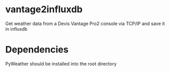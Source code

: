 # vantage2influxdb
Get weather data from a Devis Vantage Pro2 console via TCP/IP and save it in influxdb

# Dependencies 
PyWeather should be installed into the root directory
